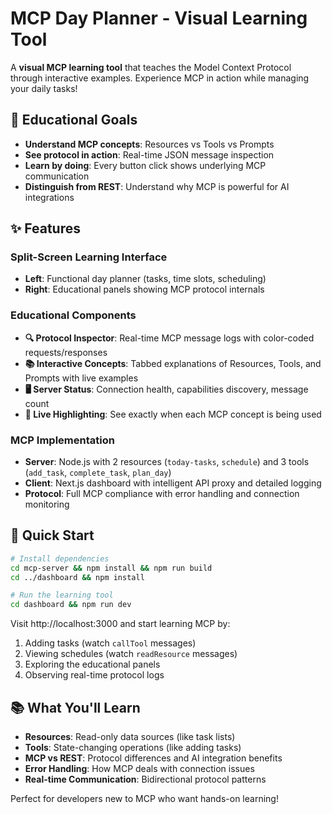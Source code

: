 # MCP Day Planner - Visual Learning Tool

A **visual MCP learning tool** that teaches the Model Context Protocol through interactive examples. Experience MCP in action while managing your daily tasks!

## 🎯 Educational Goals

- **Understand MCP concepts**: Resources vs Tools vs Prompts
- **See protocol in action**: Real-time JSON message inspection  
- **Learn by doing**: Every button click shows underlying MCP communication
- **Distinguish from REST**: Understand why MCP is powerful for AI integrations

## ✨ Features

### Split-Screen Learning Interface
- **Left**: Functional day planner (tasks, time slots, scheduling)
- **Right**: Educational panels showing MCP protocol internals

### Educational Components
- **🔍 Protocol Inspector**: Real-time MCP message logs with color-coded requests/responses
- **📚 Interactive Concepts**: Tabbed explanations of Resources, Tools, and Prompts with live examples
- **🖥️ Server Status**: Connection health, capabilities discovery, message count
- **🎯 Live Highlighting**: See exactly when each MCP concept is being used

### MCP Implementation
- **Server**: Node.js with 2 resources (`today-tasks`, `schedule`) and 3 tools (`add_task`, `complete_task`, `plan_day`)
- **Client**: Next.js dashboard with intelligent API proxy and detailed logging
- **Protocol**: Full MCP compliance with error handling and connection monitoring

## 🚀 Quick Start

```bash
# Install dependencies
cd mcp-server && npm install && npm run build
cd ../dashboard && npm install

# Run the learning tool
cd dashboard && npm run dev
```

Visit http://localhost:3000 and start learning MCP by:
1. Adding tasks (watch `callTool` messages)
2. Viewing schedules (watch `readResource` messages) 
3. Exploring the educational panels
4. Observing real-time protocol logs

## 📚 What You'll Learn

- **Resources**: Read-only data sources (like task lists)
- **Tools**: State-changing operations (like adding tasks)
- **MCP vs REST**: Protocol differences and AI integration benefits
- **Error Handling**: How MCP deals with connection issues
- **Real-time Communication**: Bidirectional protocol patterns

Perfect for developers new to MCP who want hands-on learning!

